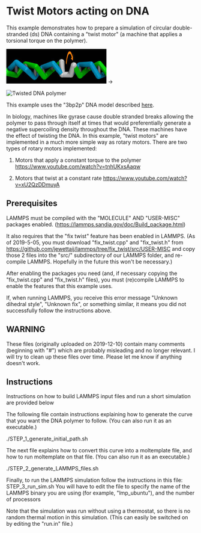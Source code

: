 Twist Motors acting on DNA
====================

This example demonstrates how to prepare a simulation of circular
double-stranded (ds) DNA containing a "twist motor"
(a machine that applies a torsional torque on the polymer).

![Twist motor](../images/twist_motor_3bp2p_LLR.jpg) →

![Twisted DNA polymer](https://i1.ytimg.com/vi/xU2QzDDmuyA/hqdefault.jpg)

This example uses the "3bp2p" DNA model described [here](../simple_dna_example).

In biology, machines like gyrase cause double stranded breaks
allowing the polymer to pass through itself at times that would
preferentially generate a negative supercoiling density throughout the DNA.
These machines have the effect of twisting the DNA.
In this example, "twist motors" are implemented in a much more simple way
as rotary motors.
There are two types of rotary motors implemented:

1) Motors that apply a constant torque to the polymer
https://www.youtube.com/watch?v=tnhUKxsAaqw

2) Motors that twist at a constant rate
https://www.youtube.com/watch?v=xU2QzDDmuyA

##    Prerequisites

LAMMPS must be compiled with the "MOLECULE" AND "USER-MISC" packages enabled.
(https://lammps.sandia.gov/doc/Build_package.html)

It also requires that the "fix twist" feature has been enabled in LAMMPS.
(As of 2019-5-05, you must download "fix_twist.cpp" and "fix_twist.h" from
 https://github.com/jewettaij/lammps/tree/fix_twist/src/USER-MISC
 and copy those 2 files into the "src/" subdirectory of our LAMMPS folder,
 and re-compile LAMMPS.  Hopefully in the future this won't be necessary.)

After enabling the packages you need (and, if necessary copying the
"fix_twist.cpp" and "fix_twist.h" files), you must (re)compile LAMMPS
to enable the features that this example uses.

If, when running LAMMPS, you receive this error message
"Unknown dihedral style", "Unknown fix", or something similar,
it means you did not successfully follow the instructions above.

##    WARNING

These files (originally uploaded on 2019-12-10) contain many comments
(beginning with "#") which are probably misleading and no longer relevant.
I will try to clean up these files over time.
Please let me know if anything doesn't work.

##    Instructions

Instructions on how to build LAMMPS input files and 
run a short simulation are provided below

The following file contain instructions explaining how to generate
the curve that you want the DNA polymer to follow.
(You can also run it as an executable.)

   ./STEP_1_generate_initial_path.sh

The next file explains how to convert this curve into a moltemplate file, and
how to run moltemplate on that file. (You can also run it as an executable.)

   ./STEP_2_generate_LAMMPS_files.sh

Finally, to run the LAMMPS simulation follow the instructions in this file:
STEP_3_run_sim.sh
You will have to edit the file to specify the name of the LAMMPS binary
you are using (for example, "lmp_ubuntu"), and the number of processors

Note that the simulation was run without using a thermostat,
so there is no random thermal motion in this simulation.
(This can easily be switched on by editing the "run.in" file.)
